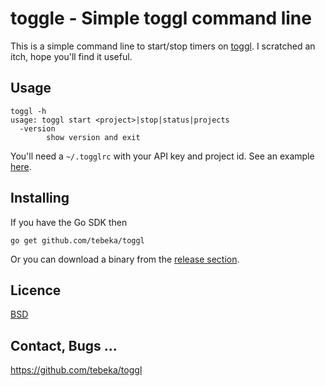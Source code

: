 # toggle - Simple toggl command line

This is a simple command line to start/stop timers on
[toggl](https://toggl.com/). I scratched an itch, hope you'll find it useful.

## Usage

    toggl -h
    usage: toggl start <project>|stop|status|projects
      -version
            show version and exit

You'll need a `~/.togglrc` with your API key and project id. See an example
[here](togglrc-example).

## Installing

If you have the Go SDK then

    go get github.com/tebeka/toggl

Or you can download a binary from the [release
section](https://github.com/tebeka/toggl/releases).

## Licence
[BSD](LICENCE)

## Contact, Bugs ...

https://github.com/tebeka/toggl
